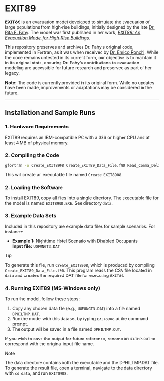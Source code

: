 # EXIT89

**EXIT89** is an evacuation model developed to simulate the evacuation of large populations from high-rise buildings, initially designed by the late [Dr. Rita F. Fahy](https://en.wikipedia.org/wiki/Rita_Fahy). The model was first published in her work, [*EXIT89: An Evacuation Model for High-Rise Buildings*](http://www.iafss.org/publications/fss/3/815).

This repository preserves and archives Dr. Fahy's original code, implemented in Fortran, as it was when received by [Dr. Enrico Ronchi](https://orcid.org/0000-0002-2789-6359). While the code remains untested in its current form, our objective is to maintain it in its original state, ensuring Dr. Fahy's contributions to evacuation modeling are accessible for future research and preserved as part of her legacy.

**Note:** The code is currently provided in its original form. While no updates have been made, improvements or adaptations may be considered in the future.

---

## Installation and Sample Runs

### 1. Hardware Requirements
EXIT89 requires an IBM-compatible PC with a 386 or higher CPU and at least 4 MB of physical memory.

### 2. Compiling the Code

```bash
gfortran -o Create_EXIT8908 Create_EXIT89_Data_File.f90 Read_Comma_Delimited_File.f90 Length.f90
```

This will create an executable file named `Create_EXIT8908`.

### 2. Loading the Software
To install EXIT89, copy all files into a single directory. The executable file for the model is named `EXIT8908.EXE`. See directory `data`.

### 3. Example Data Sets
Included in this repository are example data files for sample scenarios. For instance:
- **Example 1:** Nighttime Hotel Scenario with Disabled Occupants  
  **Input file:** `UOFUNGT3.DAT`

> [!TIP]
> To generate this file, run `Create_EXIT8908`, which is produced by compiling `Create_EXIT89_Data_File.f90`. 
> This program reads the CSV file located in `data` and creates the required DAT file for executing `EXIT89`.

### 4. Running EXIT89 (MS-Windows only)
To run the model, follow these steps:
1. Copy any chosen data file (e.g., `UOFUNGT3.DAT`) into a file named `DPHILTMP.DAT`.
2. Run the model with this dataset by typing `EXIT8908` at the command prompt.
3. The output will be saved in a file named `DPHILTMP.OUT`.

If you wish to save the output for future reference, rename `DPHILTMP.OUT` to correspond with the original input file name.

> [!NOTE] 
> The data directory contains both the executable and the DPHILTMP.DAT file. 
> To generate the result file, open a terminal, navigate to the data directory with `cd data`, and run `EXIT8908`.
